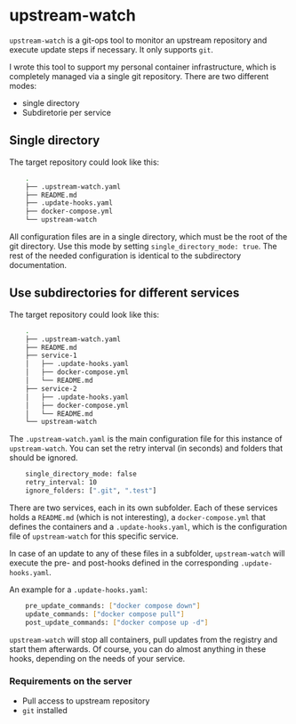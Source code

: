 # upstream-watch

`upstream-watch` is a git-ops tool to monitor an upstream repository and execute update steps if necessary.
It only supports `git`.

I wrote this tool to support my personal container infrastructure, which is completely managed via a single
git repository.
There are two different modes:

- single directory
- Subdiretorie per service

## Single directory

The target repository could look like this:

```sh
    .
    ├── .upstream-watch.yaml
    ├── README.md
    ├── .update-hooks.yaml
    ├── docker-compose.yml
    └── upstream-watch
```

All configuration files are in a single directory, which must be the root of the git directory.
Use this mode by setting `single_directory_mode: true`.
The rest of the needed configuration is identical to the subdirectory documentation.

## Use subdirectories for different services

The target repository could look like this:

```sh
    .
    ├── .upstream-watch.yaml
    ├── README.md
    ├── service-1
    │   ├── .update-hooks.yaml
    │   ├── docker-compose.yml
    │   └── README.md
    ├── service-2
    │   ├── .update-hooks.yaml
    │   ├── docker-compose.yml
    │   └── README.md
    └── upstream-watch
```

The `.upstream-watch.yaml` is the main configuration file for this instance of `upstream-watch`.
You can set the retry interval (in seconds) and folders that should be ignored.

```sh
    single_directory_mode: false
    retry_interval: 10
    ignore_folders: [".git", ".test"]
```

There are two services, each in its own subfolder.
Each of these services holds a `README.md` (which is not interesting), a `docker-compose.yml` that defines
the containers and a `.update-hooks.yaml`, which is the configuration file of `upstream-watch` for this specific service.

In case of an update to any of these files in a subfolder, `upstream-watch` will execute the pre- and post-hooks
defined in the corresponding `.update-hooks.yaml`.

An example for a `.update-hooks.yaml`:

```sh
	pre_update_commands: ["docker compose down"]
	update_commands: ["docker compose pull"]
	post_update_commands: ["docker compose up -d"]
```

`upstream-watch` will stop all containers, pull updates from the registry and start them afterwards.
Of course, you can do almost anything in these hooks, depending on the needs of your service.

### Requirements on the server

* Pull access to upstream repository
* `git` installed
